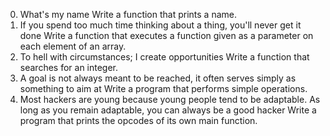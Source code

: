 0. What's my name
Write a function that prints a name.
1. If you spend too much time thinking about a thing, you'll never get it done
Write a function that executes a function given as a parameter on each element of an array.
2. To hell with circumstances; I create opportunities
Write a function that searches for an integer.
3. A goal is not always meant to be reached, it often serves simply as something to aim at
Write a program that performs simple operations.
4. Most hackers are young because young people tend to be adaptable. As long as you remain adaptable, you can always be a good hacker
Write a program that prints the opcodes of its own main function.


